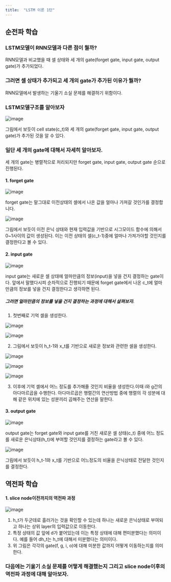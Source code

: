 ```yaml
---
title:  "LSTM 이론 1탄"
---
```




순전파 학습
-----------------

### LSTM모델이 RNN모델과 다른 점이 뭘까?

RNN모델과 비교했을 때 셀 상태와 세 개의 gate(forget gate, input gate, output gate)가 추가되었다.

### 그러면 셀 상태가 추가되고 세 개의 gate가 추가된 이유가 뭘까?

RNN모델에서 발생하는 기울기 소실 문제를 해결하기 위함이다.

### LSTM모델구조를 알아보자

![image](https://github.com/user-attachments/assets/2db721c9-361e-4824-8e3e-efd2ebf936aa)

그림에서 보듯이 cell state(c_t)와 세 개의 gate(forget gate, input gate, output gate)가 추가된 것을 알 수 있다.

### 일단 세 개의 gate에 대해서 자세히 알아보자.
세 개의 gate는 병렬적으로 처리되지만 forget gate, input gate, output gate 순으로 진행된다.

#### 1. forget gate

![image](https://github.com/user-attachments/assets/dea9eb76-de3c-4160-92c6-ce2beb2a2b30)

forget gate는 말그대로 이전상태의 셀에서 나온 값을 얼마나 가져갈 것인가를 결정합니다.

![image](https://github.com/user-attachments/assets/fd226715-aba2-4f16-adaa-c5b5521091a1)

그림에서 보듯이 이전 은닉 상태와 현재 입력값을 기반으로 시그모이드 함수에 의해서 0~1사이의 값이 생성된다. 
이는 이전 상태의 셀(c_t-1)중에 얼마나 가져가야할 것인지를 결정한다고 볼 수 있다.

#### 2. input gate

![image](https://github.com/user-attachments/assets/02470901-c75e-45a2-b7ac-86e21ae58811)

input gate는 새로운 셀 상태에 얼마만큼의 정보(input)을 넣을 건지 결정하는 gate이다. 앞에서 말했다시피 순차적으로 진행되기 때문에 forget gate에서 나온 c_t에 얼마만큼의 정보를 넣을 건지 결정한다고 생각하면 된다.

##### 그러면 얼마만큼의 정보를 넣을 건지 결정하는 과정에 대해서 살펴보자.
1. 첫번째로 기억 셀을 생성한다.

![image](https://github.com/user-attachments/assets/636fa3f9-1a12-40d8-805a-d75acb5fdffc)

![image](https://github.com/user-attachments/assets/f6b21b05-e899-430b-880d-1470d1e0f82f)

2. 그림에서 보듯이 h_t-1와 x_t를 기반으로 새로운 정보와 관련한 셀을 생성한다.

![image](https://github.com/user-attachments/assets/b20ab553-7ec4-4dad-93eb-c698591969a4)

![image](https://github.com/user-attachments/assets/39669427-5562-4117-aa6c-f387276b9977)

![image](https://github.com/user-attachments/assets/7efc8a1d-281b-4dcf-9494-9c6be8645448)


3. 이후에 기억 셀에서 어느 정도를 추가해줄 것인지 비율을 생성한다.이때 i와 g간의 아다마르곱을 수행한다. 아다마르곱은 행렬간의 연산방법 중에 행렬의 각 성분에 대해 같은 위치에 있는 성분끼리 곱해주는 연산을 말한다.

#### 3. output gate

![image](https://github.com/user-attachments/assets/1a3f533e-5f9b-4b4e-b9d3-dbe3264f234a)

output gate는 forget gate와 input gate를 거친 새로운 셀 상태(c_t) 중에 어느 정도를 새로운 은닉상태(h_t)에 부여할 것인지를 결정하는 gate라고 볼 수 있다.

![image](https://github.com/user-attachments/assets/015e7f8d-1fe7-4ff0-af1a-81bdc1b4204c)

그림에서 보듯이 h_t-1와 x_t를 기반으로 어느정도의 비율을 은닉상태로 전달한 것인지를 결정한다.


역전파 학습
--------

#### 1. slice node이전까지의 역전파 과정
![image](https://github.com/user-attachments/assets/a33ac6d0-180e-41b4-af27-c5604f9ec912)

1. h_t가 두군데로 흘러가는 것을 확인할 수 있는데 하나는 새로운 은닉상태로 부여되고 하나는 상위 layer의 입력값으로 이동한다.
2. 특정 상태의 값 앞에 d가 붙어있는데 이는 특정 상태에 대해 편미분했다는 의미이다. 예를 들어 dh_t는 h_t에 대해서 미분했다는 의미이다.
3. 위 그림은 각각의 gate(f, g, i, o)에 대해 미분한 값까지 어떻게 이동하는지를 의미한다.

### 다음에는 기울기 소실 문제를 어떻게 해결했는지 그리고 slice node이후의 역전파 과정에 대해 알아보자.






